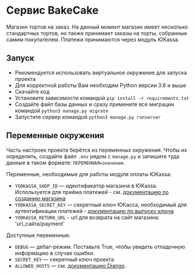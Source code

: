 # Сервис BakeCake

Магазин тортов на заказ. На данный момент магазин имеет несколько стандартных тортов, но также принимает заказы на торты, собранные самим покупателем. Платежи принимаются через модуль ЮKassa.

## Запуск

- Рекомендуется использовать виртуальное окружение для запуска проекта
- Для корректной работы Вам необходим Python версии 3.6 и выше
- Скачайте код
- Установите зависимости командой `pip install -r requirements.txt`
- Создайте файл базы данных и сразу примените все миграции командой `python3 manage.py migrate`
- Запустите сервер командой `python3 manage.py runserver`

## Переменные окружения

Часть настроек проекта берётся из переменных окружения. Чтобы их определить, 
создайте файл `.env` рядом с `manage.py` и запишите туда данные в таком 
формате: `ПЕРЕМЕННАЯ=значение`.

Переменные, необходимые для работы модуля оплаты ЮKassa:
- `YOOKASSA_SHOP_ID` — идентификатор магазина в ЮKassa. Используется для приёма платежей - см. [документацию по созданию магазина](https://yookassa.ru/docs/support/payments/onboarding)
- `YOOKASSA_SECRET_KEY` — секретный ключ ЮКасса, необходимый для аутентификации платежей - [документацию по выпуску ключа](https://yookassa.ru/docs/support/merchant/payouts/secret-key/)
- `YOOKASSA_RETURN_URL` - url для возврата на сайт магазина: 'url_сайта/payment'

Доступные переменные:
- `DEBUG` — дебаг-режим. Поставьте True, чтобы увидеть отладочную информацию в случае ошибки.
- `SECRET_KEY` — секретный ключ проекта
- `ALLOWED_HOSTS` — см. [документацию Django](https://docs.djangoproject.com/en/3.1/ref/settings/#allowed-hosts).
